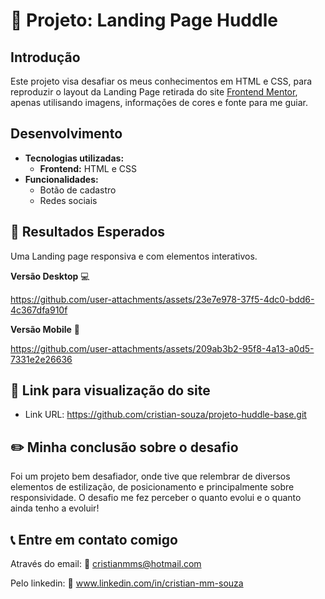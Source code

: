 # 📄 Projeto: Landing Page Huddle

## Introdução

Este projeto visa desafiar os meus conhecimentos em HTML e CSS, para reproduzir o layout da Landing Page retirada do site [Frontend Mentor](https://www.frontendmentor.io/home), apenas utilisando imagens, informações de cores e fonte para me guiar.

## Desenvolvimento

* **Tecnologias utilizadas:**
    * **Frontend:** HTML e CSS
* **Funcionalidades:**
    * Botão de cadastro
    * Redes sociais
 
## 🎯 Resultados Esperados
Uma Landing page responsiva e com elementos interativos.

**Versão Desktop** 💻

https://github.com/user-attachments/assets/23e7e978-37f5-4dc0-bdd6-4c367dfa910f

**Versão Mobile** 📱

https://github.com/user-attachments/assets/209ab3b2-95f8-4a13-a0d5-7331e2e26636


## 🔗 Link para visualização do site

- Link URL: https://github.com/cristian-souza/projeto-huddle-base.git


## ✏️ Minha conclusão sobre o desafio

Foi um projeto bem desafiador, onde tive que relembrar de diversos elementos de estilização, de posicionamento e principalmente sobre responsividade. O desafio me fez perceber o quanto evolui e o quanto ainda tenho a evoluir!

## 📞 Entre em contato comigo

Através do email: 📧 cristianmms@hotmail.com

Pelo linkedin: 🔗 www.linkedin.com/in/cristian-mm-souza
